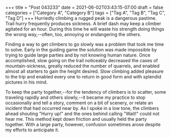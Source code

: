 +++
title = "Post 043233"
date = 2021-06-02T03:43:15-07:00
draft = false
categories = ["Category A", "Category B"]
tags = ["Tag A", "Tag B", "Tag C", "Tag D"]
+++
Hurriedly climbing a rugged peak is a dangerous pastime. Trail hurry frequently produces sickness. A brief dash may keep a climber agitated for an hour. During this time he will waste his strength doing things the wrong way,--often, too, annoying or endangering the others.

Finding a way to get climbers to go slowly was a problem that took me time to solve. Early in the guiding game the solution was made impossible by trying to guide large parties and by not knowing human nature. Once accomplished, slow going on the trail noticeably decreased the cases of mountain-sickness, greatly reduced the number of quarrels, and enabled almost all starters to gain the height desired. Slow climbing added pleasure to the trip and enabled every one to return in good form and with splendid pictures in his mind.

To keep the party together,--for the tendency of climbers is to scatter, some traveling rapidly and others slowly,--it became my practice to stop occasionally and tell a story, comment on a bit of scenery, or relate an incident that had occurred near by. As I spoke in a low tone, the climbers ahead shouting "Hurry up!" and the ones behind calling "Wait!" could not hear me. This method kept down friction and usually held the party together. With a large party, however, confusion sometimes arose despite my efforts to anticipate it.
